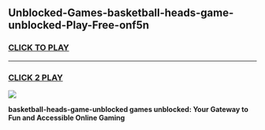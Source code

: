 
## Unblocked-Games-basketball-heads-game-unblocked-Play-Free-onf5n
<h3>
<a href="https://premium76.site?title=basketball-heads-game-unblocked&ref=10A">CLICK TO PLAY</a></h3>
<hr>

<h3>
<a href="https://premium76.site?title=basketball-heads-game-unblocked&ref=10A">CLICK 2 PLAY</a>
  
</h3>

<a href="https://premium76.site?title=basketball-heads-game-unblocked&ref=10A"><img src="https://clearcache.store/games.png"></a>


**basketball-heads-game-unblocked games unblocked: Your Gateway to Fun and Accessible Online Gaming**
